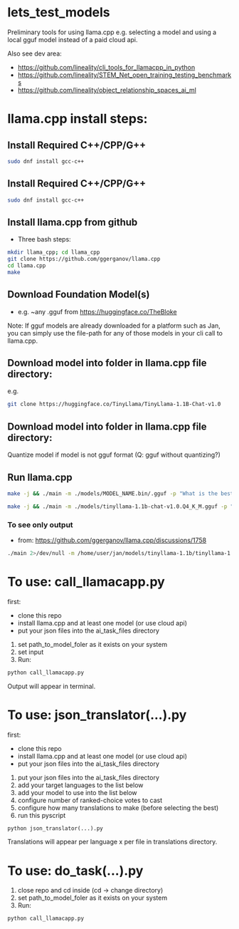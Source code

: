 # lets_test_models

Preliminary tools for using llama.cpp e.g. selecting a model and using
a local gguf model instead of a paid cloud api.

Also see dev area: 
- https://github.com/lineality/cli_tools_for_llamacpp_in_python  
- https://github.com/lineality/STEM_Net_open_training_testing_benchmarks
- https://github.com/lineality/object_relationship_spaces_ai_ml

# llama.cpp install steps:

## Install Required C++/CPP/G++
```bash
sudo dnf install gcc-c++
```

## Install Required C++/CPP/G++
```bash
sudo dnf install gcc-c++
```

## Install llama.cpp from github
- Three bash steps:
```bash
mkdir llama_cpp; cd llama_cpp
git clone https://github.com/ggerganov/llama.cpp
cd llama.cpp
make
```


## Download Foundation Model(s)
- e.g. ~any .gguf from https://huggingface.co/TheBloke 


Note: If gguf models are already downloaded for a platform such as Jan, you can simply use the file-path for any of those models in your cli call to llama.cpp.

## Download model into folder in llama.cpp file directory:
e.g.
```bash
git clone https://huggingface.co/TinyLlama/TinyLlama-1.1B-Chat-v1.0
```
## Download model into folder in llama.cpp file directory:
Quantize model if model is not gguf format
(Q: gguf without quantizing?)

## Run llama.cpp

```bash
make -j && ./main -m ./models/MODEL_NAME.bin/.gguf -p "What is the best gift for my wife?" -n 512
```

```bash
make -j && ./main -m ./models/tinyllama-1.1b-chat-v1.0.Q4_K_M.gguf -p "What is a horseshoe crab?" -n 512
```

### To see only output
- from: https://github.com/ggerganov/llama.cpp/discussions/1758 

```bash
./main 2>/dev/null -m /home/user/jan/models/tinyllama-1.1b/tinyllama-1.1b-chat-v1.0.Q4_K_M.gguf -p "What is a horseshoe crab?"
```


# To use: call_llamacapp.py
first:
- clone this repo
- install llama.cpp and at least one model (or use cloud api)
- put your json files into the ai_task_files directory

1. set path_to_model_foler as it exists on your system
2. set input
3. Run:
```python
python call_llamacapp.py
```
Output will appear in terminal.


# To use: json_translator(...).py
first:
- clone this repo
- install llama.cpp and at least one model (or use cloud api)
- put your json files into the ai_task_files directory

1. put your json files into the ai_task_files directory
2. add your target languages to the list below
3. add your model to use into the list below
4. configure number of ranked-choice votes to cast
5. configure how many translations to make (before selecting the best)
6. run this pyscript
```python
python json_translator(...).py
```
Translations will appear per language x per file in translations directory.


# To use: do_task(...).py
1. close repo and cd inside (cd -> change directory)
2. set path_to_model_foler as it exists on your system
3. Run:
```python
python call_llamacapp.py
```


